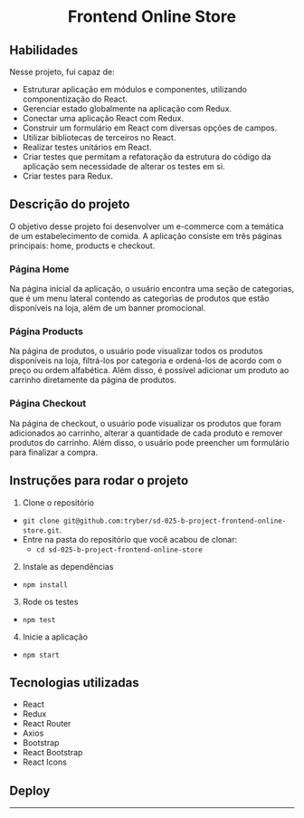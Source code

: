 <h1 align="center">Frontend Online Store</h1>

## Habilidades

Nesse projeto, fui capaz de:

- Estruturar aplicação em módulos e componentes, utilizando componentização do React.
- Gerenciar estado globalmente na aplicação com Redux.
- Conectar uma aplicação React com Redux.
- Construir um formulário em React com diversas opções de campos.
- Utilizar bibliotecas de terceiros no React.
- Realizar testes unitários em React.
- Criar testes que permitam a refatoração da estrutura do código da aplicação sem necessidade de alterar os testes em si.
- Criar testes para Redux.

## Descrição do projeto

O objetivo desse projeto foi desenvolver um e-commerce com a temática de um estabelecimento de comida. A aplicação consiste em três páginas principais: home, products e checkout.

### Página Home

Na página inicial da aplicação, o usuário encontra uma seção de categorias, que é um menu lateral contendo as categorias de produtos que estão disponíveis na loja, além de um banner promocional.


### Página Products

Na página de produtos, o usuário pode visualizar todos os produtos disponíveis na loja, filtrá-los por categoria e ordená-los de acordo com o preço ou ordem alfabética. Além disso, é possível adicionar um produto ao carrinho diretamente da página de produtos.



### Página Checkout

Na página de checkout, o usuário pode visualizar os produtos que foram adicionados ao carrinho, alterar a quantidade de cada produto e remover produtos do carrinho. Além disso, o usuário pode preencher um formulário para finalizar a compra.



## Instruções para rodar o projeto

1. Clone o repositório
  * `git clone git@github.com:tryber/sd-025-b-project-frontend-online-store.git`.
  * Entre na pasta do repositório que você acabou de clonar:
    * `cd sd-025-b-project-frontend-online-store`

2. Instale as dependências
  * `npm install`

3. Rode os testes
  * `npm test`

4. Inicie a aplicação
  * `npm start`

## Tecnologias utilizadas

* React
* Redux
* React Router
* Axios
* Bootstrap
* React Bootstrap
* React Icons

## Deploy


---
